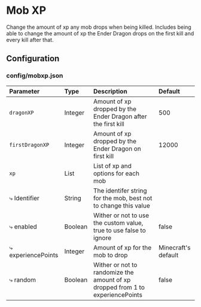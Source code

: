 
# Mob XP

Change the amount of xp any mob drops when being killed. Includes being able to change the amount of xp the Ender Dragon drops on the first kill and every kill after that.




## Configuration

### config/mobxp.json

| Parameter             | Type       | Description                                                                 | Default          |
| :-------------------- | :--------- | :-------------------------------------------------------------------------- |:-----------------|
| `dragonXP`        | Integer     | Amount of xp dropped by the Ender Dragon after the first kill                      | 500 |
| `firstDragonXP` | Integer      | Amount of xp dropped by the Ender Dragon on first kill | 12000             |
| `xp`   | List    | List of xp and options for each mob             |                 |
|  ⤷ Identifier  | String    | The identifer string for the mob, best not to change this value             |                 |
|      ⤷ enabled  | Boolean    | Wither or not to use the custom value, true to use false to ignore        |  false  |
|      ⤷ experiencePoints  | Integer    | Amount of xp for the mob to drop        |  Minecraft's default  |
|      ⤷ random | Boolean    | Wither or not to randomize the amount of xp dropped from 1 to experiencePoints       |  false  |